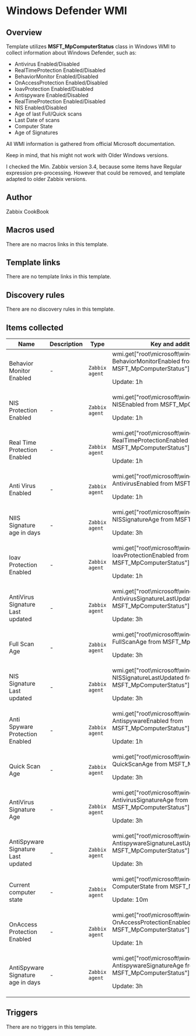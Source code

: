 # Windows Defender WMI

## Overview

Template utilizes **MSFT\_MpComputerStatus** class in Windows WMI to collect information about Windows Defender, such as:


* Antivirus Enabled/Disabled
* RealTimeProtection Enabled/Disabled
* BehaviorMonitor Enabled/Disabled
* OnAccessProtection Enabled/Disabled
* IoavProtection Enabled/Disabled
* Antispyware Enabled/Disabled
* RealTimeProtection Enabled/Disabled
* NIS Enabled/Disabled
* Age of last Full/Quick scans
* Last Date of scans
* Computer State
* Age of Signatures


All WMI information is gathered from official Microsoft documentation.


Keep in mind, that his might not work with Older Windows versions.


I checked the Min. Zabbix version 3.4, because some items have Regular expression pre-processing. However that could be removed, and template adapted to older Zabbix versions.



## Author

Zabbix CookBook

## Macros used

There are no macros links in this template.

## Template links

There are no template links in this template.

## Discovery rules

There are no discovery rules in this template.

## Items collected

|Name|Description|Type|Key and additional info|
|----|-----------|----|----|
|Behavior Monitor Enabled|<p>-</p>|`Zabbix agent`|wmi.get["root\microsoft\windows\defender","select BehaviorMonitorEnabled from MSFT_MpComputerStatus"]<p>Update: 1h</p>|
|NIS Protection Enabled|<p>-</p>|`Zabbix agent`|wmi.get["root\microsoft\windows\defender","select NISEnabled from MSFT_MpComputerStatus"]<p>Update: 1h</p>|
|Real Time Protection Enabled|<p>-</p>|`Zabbix agent`|wmi.get["root\microsoft\windows\defender","select RealTimeProtectionEnabled from MSFT_MpComputerStatus"]<p>Update: 1h</p>|
|Anti Virus Enabled|<p>-</p>|`Zabbix agent`|wmi.get["root\microsoft\windows\defender","select AntivirusEnabled from MSFT_MpComputerStatus"]<p>Update: 1h</p>|
|NIIS Signature age in days|<p>-</p>|`Zabbix agent`|wmi.get["root\microsoft\windows\defender","select NISSignatureAge from MSFT_MpComputerStatus"]<p>Update: 3h</p>|
|Ioav Protection Enabled|<p>-</p>|`Zabbix agent`|wmi.get["root\microsoft\windows\defender","select IoavProtectionEnabled from MSFT_MpComputerStatus"]<p>Update: 1h</p>|
|AntiVirus Signature Last updated|<p>-</p>|`Zabbix agent`|wmi.get["root\microsoft\windows\defender","select AntivirusSignatureLastUpdated from MSFT_MpComputerStatus"]<p>Update: 3h</p>|
|Full Scan Age|<p>-</p>|`Zabbix agent`|wmi.get["root\microsoft\windows\defender","select FullScanAge from MSFT_MpComputerStatus"]<p>Update: 3h</p>|
|NIS Signature Last updated|<p>-</p>|`Zabbix agent`|wmi.get["root\microsoft\windows\defender","select NISSignatureLastUpdated from MSFT_MpComputerStatus"]<p>Update: 3h</p>|
|Anti Spyware Protection Enabled|<p>-</p>|`Zabbix agent`|wmi.get["root\microsoft\windows\defender","select AntispywareEnabled from MSFT_MpComputerStatus"]<p>Update: 1h</p>|
|Quick Scan Age|<p>-</p>|`Zabbix agent`|wmi.get["root\microsoft\windows\defender","select QuickScanAge  from MSFT_MpComputerStatus"]<p>Update: 3h</p>|
|AntiVirus Signature Age|<p>-</p>|`Zabbix agent`|wmi.get["root\microsoft\windows\defender","select AntivirusSignatureAge from MSFT_MpComputerStatus"]<p>Update: 3h</p>|
|AntiSpyware Signature Last updated|<p>-</p>|`Zabbix agent`|wmi.get["root\microsoft\windows\defender","select AntispywareSignatureLastUpdated from MSFT_MpComputerStatus"]<p>Update: 3h</p>|
|Current computer state|<p>-</p>|`Zabbix agent`|wmi.get["root\microsoft\windows\defender","select ComputerState  from MSFT_MpComputerStatus"]<p>Update: 10m</p>|
|OnAccess Protection Enabled|<p>-</p>|`Zabbix agent`|wmi.get["root\microsoft\windows\defender","select OnAccessProtectionEnabled from MSFT_MpComputerStatus"]<p>Update: 1h</p>|
|AntiSpyware Signature age in days|<p>-</p>|`Zabbix agent`|wmi.get["root\microsoft\windows\defender","select AntispywareSignatureAge from MSFT_MpComputerStatus"]<p>Update: 3h</p>|


## Triggers

There are no triggers in this template.

